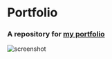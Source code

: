 # Portfolio
### A repository for [my portfolio](https://electromorphous.github.io)
<img src="C:\Users\Lenovo\Documents\CodingStuff\GitHub markdowns media\Screenshot 2020-09-24 150807.png" alt="screenshot">
